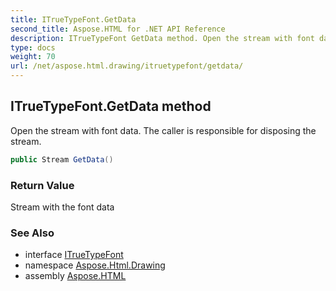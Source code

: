 ```yaml
---
title: ITrueTypeFont.GetData
second_title: Aspose.HTML for .NET API Reference
description: ITrueTypeFont GetData method. Open the stream with font data. The caller is responsible for disposing the stream
type: docs
weight: 70
url: /net/aspose.html.drawing/itruetypefont/getdata/
---
```

## ITrueTypeFont.GetData method

Open the stream with font data. The caller is responsible for disposing the stream.

```csharp
public Stream GetData()
```

### Return Value

Stream with the font data

### See Also

* interface [ITrueTypeFont](../)
* namespace [Aspose.Html.Drawing](../../../aspose.html.drawing/)
* assembly [Aspose.HTML](../../../)

